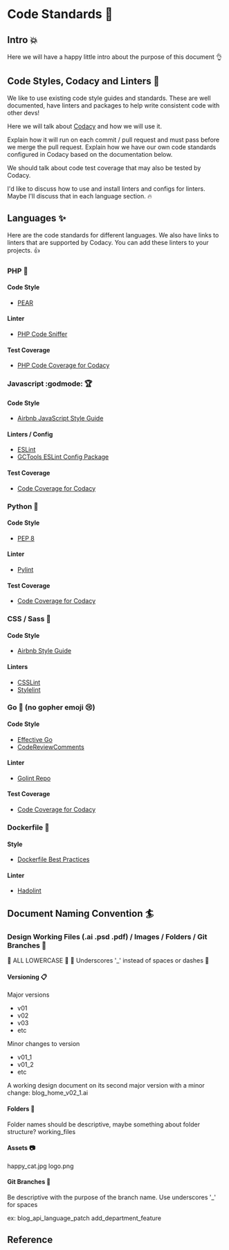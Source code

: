 # Code Standards :tada:

## Intro :boom:

Here we will have a happy little intro about the purpose of this document :ok_hand:

## Code Styles, Codacy and Linters :muscle:

We like to use existing code style guides and standards. These are well documented, have linters and packages to help write consistent code with other devs!

Here we will talk about [Codacy](https://app.codacy.com/project/gctools-outilsgc/concierge/dashboard) and how we will use it.

Explain how it will run on each commit / pull request and must pass before we merge the pull request.
Explain how we have our own code standards configured in Codacy based on the documentation below.

We should talk about code test coverage that may also be tested by Codacy.

I'd like to discuss how to use and install linters and configs for linters. Maybe I'll discuss that in each language section. :fire:

## Languages :sparkles:
Here are the code standards for different languages. We also have links to linters that are supported by Codacy. You can add these linters to your projects. :+1:

### PHP :older_man:

#### Code Style
* [PEAR](https://pear.php.net/manual/en/standards.php)
#### Linter
* [PHP Code Sniffer](https://github.com/squizlabs/PHP_CodeSniffer)
#### Test Coverage
* [PHP Code Coverage for Codacy](https://github.com/codacy/python-codacy-coverage)

### Javascript :godmode: :trophy:

#### Code Style
* [Airbnb JavaScript Style Guide](https://github.com/airbnb/javascript)
#### Linters / Config
* [ESLint](https://eslint.org/)
* [GCTools ESLint Config Package](https://github.com/gctools-outilsgc/gctools-components/tree/master/packages/eslint-config)
#### Test Coverage
* [Code Coverage for Codacy](https://github.com/codacy/node-codacy-coverage)

### Python :snake:

#### Code Style
* [PEP 8](https://www.python.org/dev/peps/pep-0008/)
#### Linter
* [Pylint](https://www.pylint.org/)
#### Test Coverage
* [Code Coverage for Codacy](https://github.com/codacy/python-codacy-coverage)

### CSS / Sass :art:

#### Code Style
* [Airbnb Style Guide](https://github.com/airbnb/css)
#### Linters
* [CSSLint](https://github.com/CSSLint/csslint)
* [Stylelint](https://stylelint.io/)

### Go :rat: (no gopher emoji :cry:)

#### Code Style
* [Effective Go](https://golang.org/doc/effective_go.html)
* [CodeReviewComments](https://github.com/golang/go/wiki/CodeReviewComments)
#### Linter
* [Golint Repo](https://github.com/golang/lint)
#### Test Coverage
* [Code Coverage for Codacy](https://github.com/schrej/godacov)

### Dockerfile :whale:

#### Style
* [Dockerfile Best Practices](https://docs.docker.com/develop/develop-images/dockerfile_best-practices/)
#### Linter
* [Hadolint](https://github.com/hadolint/hadolint)

## Document Naming Convention :surfer:

### Design Working Files (.ai .psd .pdf) / Images / Folders / Git Branches :page_facing_up:

:clap: ALL LOWERCASE :clap:
:clap: Underscores '_' instead of spaces or dashes :clap:

#### Versioning :clipboard:
Major versions 
* v01
* v02
* v03
* etc

Minor changes to version
* v01_1
* v01_2
* etc

A working design document on its second major version with a minor change:
blog_home_v02_1.ai

#### Folders :open_file_folder:
Folder names should be descriptive, maybe something about folder structure?
working_files

#### Assets :camera:
happy_cat.jpg
logo.png


#### Git Branches :deciduous_tree:
Be descriptive with the purpose of the branch name. Use underscores '_' for spaces

ex:
blog_api_language_patch
add_department_feature

## Reference